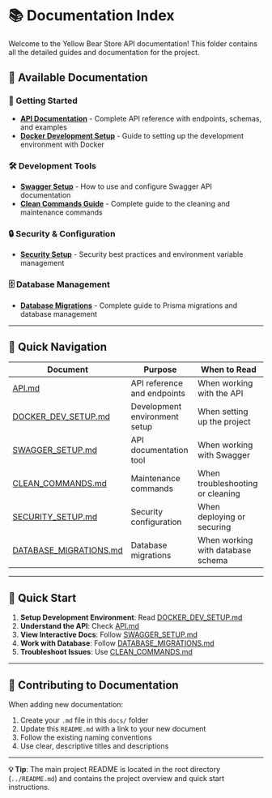 # 📚 Documentation Index

Welcome to the Yellow Bear Store API documentation! This folder contains all the detailed guides and documentation for the project.

## 📖 **Available Documentation**

### **🚀 Getting Started**

- **[API Documentation](./API.md)** - Complete API reference with endpoints, schemas, and examples
- **[Docker Development Setup](./DOCKER_DEV_SETUP.md)** - Guide to setting up the development environment with Docker

### **🛠️ Development Tools**

- **[Swagger Setup](./SWAGGER_SETUP.md)** - How to use and configure Swagger API documentation
- **[Clean Commands Guide](./CLEAN_COMMANDS.md)** - Complete guide to the cleaning and maintenance commands

### **🔒 Security & Configuration**

- **[Security Setup](./SECURITY_SETUP.md)** - Security best practices and environment variable management

### **🗄️ Database Management**

- **[Database Migrations](./DATABASE_MIGRATIONS.md)** - Complete guide to Prisma migrations and database management

---

## 🎯 **Quick Navigation**

| Document                                           | Purpose                       | When to Read                      |
| -------------------------------------------------- | ----------------------------- | --------------------------------- |
| [API.md](./API.md)                                 | API reference and endpoints   | When working with the API         |
| [DOCKER_DEV_SETUP.md](./DOCKER_DEV_SETUP.md)       | Development environment setup | When setting up the project       |
| [SWAGGER_SETUP.md](./SWAGGER_SETUP.md)             | API documentation tool        | When working with Swagger         |
| [CLEAN_COMMANDS.md](./CLEAN_COMMANDS.md)           | Maintenance commands          | When troubleshooting or cleaning  |
| [SECURITY_SETUP.md](./SECURITY_SETUP.md)           | Security configuration        | When deploying or securing        |
| [DATABASE_MIGRATIONS.md](./DATABASE_MIGRATIONS.md) | Database migrations           | When working with database schema |

---

## 🚀 **Quick Start**

1. **Setup Development Environment**: Read [DOCKER_DEV_SETUP.md](./DOCKER_DEV_SETUP.md)
2. **Understand the API**: Check [API.md](./API.md)
3. **View Interactive Docs**: Follow [SWAGGER_SETUP.md](./SWAGGER_SETUP.md)
4. **Work with Database**: Follow [DATABASE_MIGRATIONS.md](./DATABASE_MIGRATIONS.md)
5. **Troubleshoot Issues**: Use [CLEAN_COMMANDS.md](./CLEAN_COMMANDS.md)

---

## 📝 **Contributing to Documentation**

When adding new documentation:

1. Create your `.md` file in this `docs/` folder
2. Update this `README.md` with a link to your new document
3. Follow the existing naming conventions
4. Use clear, descriptive titles and descriptions

---

**💡 Tip**: The main project README is located in the root directory (`../README.md`) and contains the project overview and quick start instructions.
